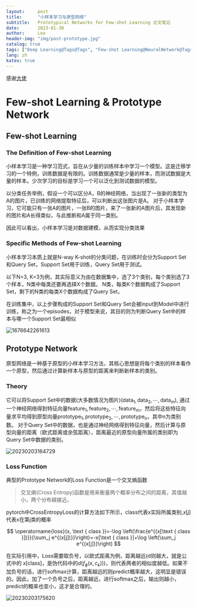 ```yaml
---
layout:     post
title:      "小样本学习与原型网络"
subtitle:   Prototypical Networks for Few-shot Learning 论文笔记
date:       2023-01-30
author:     Leo
header-img: "img/post-prototype.jpg"
catalog: true
tags: ["Deep Learning@Tags@Tags", "Few-shot Learning@NeuralNetwork@Tags"]
lang: zh
katex: true
---
```

感谢[大佬](https://www.cnblogs.com/xiaohuiduan/p/16244173.html#%E7%AE%97%E6%B3%95%E6%B5%81%E7%A8%8B)

# Few-shot Learning & Prototype Network

## Few-shot Learning

### The Definition of Few-shot Learning

小样本学习是一种学习范式，旨在从少量的训练样本中学习一个模型。这是迁移学习的一个特例，训练数据是有限的。训练数据通常是少量的样本，而测试数据是大量的样本。少次学习的目标是学习一个可以泛化到测试数据的模型。

以分类任务举例，假设一个可以区分A，B的神经网络，当出现了一张新的类型为A的图片，已训练的网络提取特征后，可以判断出这张图片是A。
对于小样本学习，它可能只有一张A的图片，一张B的图片，来了一张新的A图片后，其发现新的图片和A长得类似，与此推断和A属于同一类别。

因此可以看出，小样本学习是对数据建模，从而实现分类效果

### Specific Methods of Few-shot Learning

小样本学习本质上就是N-way K-shot的分类问题，在训练时会分为Support Set和Query Set，Support Set用于训练，Query Set用于测试。

以下N=3, K=3为例，其实际意义为由在数据集中，选了3个类别，每个类别选了3个样本，N类中每类还要再选择X个数据。
N类，每类K个数据构成了Support Set，剩下的N类的每类X个数据构成了Query Set，

在训练集中，以上步骤构成的Support Set和Query Set会被input到Model中进行训练，称之为一个episodes，对于模型来说，其目的则为判断Query Set中的样本与哪一个Support Set最相似

![1676642261613](image/23-01-30-few-shot-learning&prototype-network/1676642261613.png)

## Prototype Network

原型网络是一种基于原型的小样本学习方法，其核心思想是将每个类别的样本看作一个原型，然后通过计算新样本与原型的距离来判断新样本的类别。

### Theory

它可以将Support Set中的数据(大多数情况为图片)$(\text{data}_1, \text{data}_2, \cdots, \text{data}_m)$, 通过一个神经网络得到特征向量$\text{feature}_1, \text{feature}_2, \cdots, \text{feature}_m$，然后将这些特征向量求平均得到原型向量$\text{prototype}_1, \text{prototype}_2, \cdots, \text{prototype}_n$，其中n为类别数。
对于Query Set中的数据，也是通过神经网络得到特征向量，然后计算与原型向量的距离（欧式距离或余弦距离），距离最近的原型向量所属的类别即为Query Set中数据的类别。

![20230203164729](https://cdn.jsdelivr.net/gh/LogicLee0902/ImageBed@main/blogs/imgs/20230203164729.png)

### Loss Function

典型的Prototype Network的Loss Function是一个交叉熵函数

> 交叉熵(Cross Entropy)函数是用来衡量两个概率分布之间的距离，其值越小，两个分布越接近。

pytorch中CrossEntropyLoss的计算方法如下所示，class代表x实际所属类别,$x[j]$代表x在第j类的概率

$$
\operatorname{loss}(x, \text { class })=-\log \left(\frac{e^{(x[\text { class }])}}{\sum_j e^{(x[j])}}\right)=-x[\text { class }]+\log \left(\sum_j e^{(x[j])}\right)
$$

在实际引用中，Loss需要取负号，以欧式距离为例，距离越远(d则越大，就是公式中的
$x[\text{class}]$，是伪代码中的$d(f_\phi(x, c_k))$)，则代表两者的相似度越低。如果不加负号的话，进行softmax计算，距离越远的则predict概率越大，这明显是错误的。因此，加了一个负号之后，距离越远，进行softmax之后，输出则越小，predict的概率也变小，这才是合理的。

![20230203175620](https://cdn.jsdelivr.net/gh/LogicLee0902/ImageBed@main/blogs/imgs/20230203175620.png)
